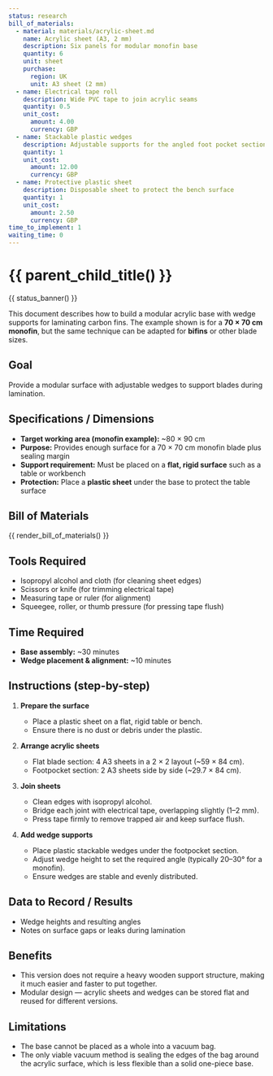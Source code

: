 ```yaml
---
status: research
bill_of_materials:
  - material: materials/acrylic-sheet.md
    name: Acrylic sheet (A3, 2 mm)
    description: Six panels for modular monofin base
    quantity: 6
    unit: sheet
    purchase:
      region: UK
      unit: A3 sheet (2 mm)
  - name: Electrical tape roll
    description: Wide PVC tape to join acrylic seams
    quantity: 0.5
    unit_cost:
      amount: 4.00
      currency: GBP
  - name: Stackable plastic wedges
    description: Adjustable supports for the angled foot pocket section
    quantity: 1
    unit_cost:
      amount: 12.00
      currency: GBP
  - name: Protective plastic sheet
    description: Disposable sheet to protect the bench surface
    quantity: 1
    unit_cost:
      amount: 2.50
      currency: GBP
time_to_implement: 1
waiting_time: 0
---
```

# {{ parent_child_title() }}
{{ status_banner() }}

This document describes how to build a modular acrylic base with wedge supports for laminating carbon fins.
The example shown is for a **70 × 70 cm monofin**, but the same technique can be adapted for **bifins** or other blade sizes.

## Goal
Provide a modular surface with adjustable wedges to support blades during lamination.

## Specifications / Dimensions
- **Target working area (monofin example):** ~80 × 90 cm  
- **Purpose:** Provides enough surface for a 70 × 70 cm monofin blade plus sealing margin  
- **Support requirement:** Must be placed on a **flat, rigid surface** such as a table or workbench  
- **Protection:** Place a **plastic sheet** under the base to protect the table surface  

## Bill of Materials

{{ render_bill_of_materials() }}

## Tools Required
- Isopropyl alcohol and cloth (for cleaning sheet edges)  
- Scissors or knife (for trimming electrical tape)  
- Measuring tape or ruler (for alignment)  
- Squeegee, roller, or thumb pressure (for pressing tape flush)  

## Time Required
- **Base assembly:** ~30 minutes  
- **Wedge placement & alignment:** ~10 minutes  

## Instructions (step-by-step)
1. **Prepare the surface**  
     - Place a plastic sheet on a flat, rigid table or bench.  
     - Ensure there is no dust or debris under the plastic.  

2. **Arrange acrylic sheets**  
     - Flat blade section: 4 A3 sheets in a 2 × 2 layout (~59 × 84 cm).  
     - Footpocket section: 2 A3 sheets side by side (~29.7 × 84 cm).  

3. **Join sheets**  
     - Clean edges with isopropyl alcohol.  
     - Bridge each joint with electrical tape, overlapping slightly (1–2 mm).  
     - Press tape firmly to remove trapped air and keep surface flush.  

4. **Add wedge supports**  
     - Place plastic stackable wedges under the footpocket section.  
     - Adjust wedge height to set the required angle (typically 20–30° for a monofin).
     - Ensure wedges are stable and evenly distributed.  

## Data to Record / Results
- Wedge heights and resulting angles
- Notes on surface gaps or leaks during lamination

## Benefits
- This version does not require a heavy wooden support structure, making it much easier and faster to put together.
- Modular design — acrylic sheets and wedges can be stored flat and reused for different versions.

## Limitations
- The base cannot be placed as a whole into a vacuum bag.
- The only viable vacuum method is sealing the edges of the bag around the acrylic surface, which is less flexible than a solid one-piece base.
